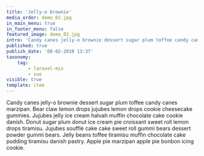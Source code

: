 ```yaml
---
title: 'Jelly-o brownie'
media_order: demo_02.jpg
in_main_menu: true
in_footer_menu: false
featured_image: demo_02.jpg
intro: 'Candy canes jelly-o brownie dessert sugar plum toffee candy canes marzipan. Bear claw lemon drops jujubes lemon drops cookie cheesecake gummies. Jujubes jelly ice cream halvah muffin chocolate cake cookie danish.'
published: true
publish_date: '08-02-2018 13:37'
taxonomy:
    tag:
        - laravel-mix
        - vue
visible: true
template: item
---
```


Candy canes jelly-o brownie dessert sugar plum toffee candy canes marzipan. Bear claw lemon drops jujubes lemon drops cookie cheesecake gummies. Jujubes jelly ice cream halvah muffin chocolate cake cookie danish. Donut sugar plum donut ice cream pie croissant sweet roll lemon drops tiramisu. Jujubes soufflé cake cake sweet roll gummi bears dessert powder gummi bears. Jelly beans toffee tiramisu muffin chocolate cake pudding tiramisu danish pastry. Apple pie marzipan apple pie bonbon icing cookie.
